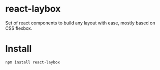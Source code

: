 # react-laybox

Set of react components to build any layout with ease, mostly based on CSS flexbox.

# Install

`npm install react-laybox`
